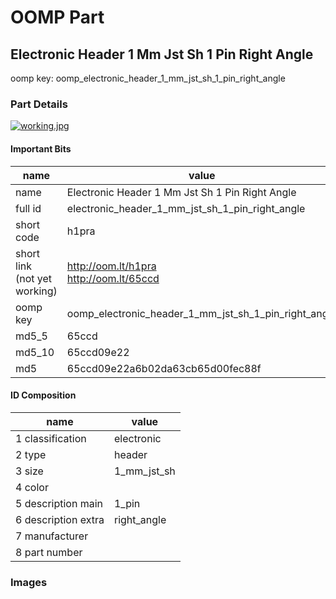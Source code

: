 # OOMP Part  
## Electronic Header 1 Mm Jst Sh 1 Pin Right Angle  
  
oomp key: oomp_electronic_header_1_mm_jst_sh_1_pin_right_angle  
  
### Part Details  
  
[![working.jpg](working_600.jpg)](working.jpg)  
  
#### Important Bits  
| name | value | 
| --- | --- | 
| name | Electronic Header 1 Mm Jst Sh 1 Pin Right Angle | 
| full id | electronic_header_1_mm_jst_sh_1_pin_right_angle | 
| short code | h1pra | 
| short link<br>(not yet working) | http://oom.lt/h1pra<br>http://oom.lt/65ccd | 
| oomp key | oomp_electronic_header_1_mm_jst_sh_1_pin_right_angle | 
| md5_5 | 65ccd | 
| md5_10 | 65ccd09e22 | 
| md5 | 65ccd09e22a6b02da63cb65d00fec88f | 
#### ID Composition  
| name | value | 
| --- | --- | 
| 1 classification | electronic | 
| 2 type | header | 
| 3 size | 1_mm_jst_sh | 
| 4 color |  | 
| 5 description main | 1_pin | 
| 6 description extra | right_angle | 
| 7 manufacturer |  | 
| 8 part number |  | 
### Images  
